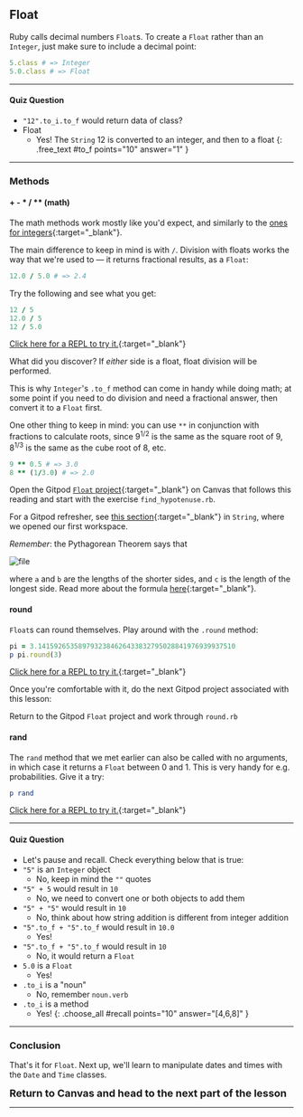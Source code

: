 ## Float

Ruby calls decimal numbers `Float`s. To create a `Float` rather than an `Integer`, just make sure to include a decimal point:

```ruby
5.class # => Integer
5.0.class # => Float
```

----

#### Quiz Question

- `"12".to_i.to_f` would return data of class?
- Float
    - Yes! The `String` 12 is converted to an integer, and then to a float
{: .free_text #to_f points="10" answer="1" }

----

### Methods

#### + - * / ** (math) 

The math methods work mostly like you'd expect, and similarly to the [ones for integers](https://learn.firstdraft.com/lessons/10#-------math){:target="_blank"}.

The main difference to keep in mind is with `/`. Division with floats works the way that we're used to — it returns fractional results, as a `Float`:

```ruby
12.0 / 5.0 # => 2.4
```

Try the following and see what you get:

```ruby
12 / 5
12.0 / 5
12 / 5.0
```

<div class="experiment" markdown="1">
  
  [Click here for a REPL to try it.](https://repl.it/@raghubetina/Float-math){:target="_blank"}
</div>

What did you discover? If _either_ side is a float, float division will be performed.

This is why `Integer`'s `.to_f` method can come in handy while doing math; at some point if you need to do division and need a fractional answer, then convert it to a `Float` first.

One other thing to keep in mind: you can use `**` in conjunction with fractions to calculate roots, since 9<sup>1/2</sup> is the same as the square root of 9, 8<sup>1/3</sup> is the same as the cube root of 8, etc.

```ruby
9 ** 0.5 # => 3.0
8 ** (1/3.0) # => 2.0
```

<div class="proj" markdown="1">

  Open the Gitpod [`Float` project](https://github.com/appdev-projects/ruby-project-float-1){:target="_blank"} on Canvas that follows this reading and start with the exercise `find_hypotenuse.rb`.

  For a Gitpod refresher, see [this section](https://learn.firstdraft.com/lessons/9#start-the-gitpod-project){:target="_blank"} in `String`, where we opened our first workspace.
  
  _Remember_: the Pythagorean Theorem says that

  <!-- ![](assets/float/pythagorous.png) -->
  ![file](https://res.cloudinary.com/dmxgp9oq2/image/upload/v1677034341/pythagorous_axrds0.png)

  where `a` and `b` are the lengths of the shorter sides, and `c` is the length of the longest side. Read more about the formula [here](https://www.mathsisfun.com/pythagoras.html){:target="_blank"}.

</div>

#### round 

`Float`s can round themselves. Play around with the `.round` method:

```ruby
pi = 3.1415926535897932384626433832795028841976939937510
p pi.round(3)
```

<div class="experiment" markdown="1">
  
  [Click here for a REPL to try it.](https://repl.it/@raghubetina/round){:target="_blank"}
</div>

Once you're comfortable with it, do the next Gitpod project associated with this lesson:

<div class="proj" markdown="1">

  Return to the Gitpod `Float` project and work through `round.rb`
</div>

#### rand 

The `rand` method that we met earlier can also be called with no arguments, in which case it returns a `Float` between 0 and 1. This is very handy for e.g. probabilities. Give it a try:

```ruby
p rand
```

<div class="experiment" markdown="1">
  
  [Click here for a REPL to try it.](https://repl.it/@raghubetina/float-rand){:target="_blank"}
</div>

----

#### Quiz Question

- Let's pause and recall. Check everything below that is true:
- `"5"` is an `Integer` object
    - No, keep in mind the `""` quotes
- `"5" + 5` would result in `10`
    - No, we need to convert one or both objects to add them
- `"5" + "5"` would result in `10`
    - No, think about how string addition is different from integer addition
- `"5".to_f + "5".to_f` would result in `10.0`
    - Yes!
- `"5".to_f + "5".to_f` would result in `10`
    - No, it would return a `Float`
- `5.0` is a `Float`
    - Yes!
- `.to_i` is a "noun"
    - No, remember `noun.verb`
- `.to_i` is a method
    - Yes!
{: .choose_all #recall points="10" answer="[4,6,8]" }

----

###  Conclusion

That's it for `Float`. Next up, we'll learn to manipulate dates and times with the `Date` and `Time` classes.

<span style="font-size: large">**Return to Canvas and head to the next part of the lesson**</span>

----
